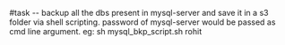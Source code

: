 #task -- backup all the dbs present in mysql-server and save it in a s3 folder via shell scripting.
password of mysql-server would be passed as cmd line argument.
 eg: sh mysql_bkp_script.sh rohit
